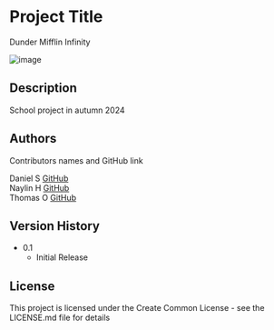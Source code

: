 # Project Title

Dunder Mifflin Infinity

![image](https://github.com/user-attachments/assets/68243827-cd85-4f96-92c4-fc3929896906)


## Description

School project in autumn 2024

## Authors

Contributors names and GitHub link

Daniel S [GitHub](https://github.com/Daniel12345rs01)<br /> 
Naylin H [GitHub](https://github.com/NaylinHla)<br />
Thomas O [GitHub](https://github.com/Yatokuri/)<br />

## Version History
* 0.1
    * Initial Release


## License

This project is licensed under the Create Common License - see the LICENSE.md file for details

